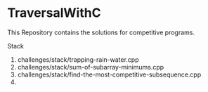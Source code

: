 # TraversalWithC

This Repository contains the solutions for competitive programs.


<!--  Intuition Questions -->

Stack
1. challenges/stack/trapping-rain-water.cpp
2. challenges/stack/sum-of-subarray-minimums.cpp
3. challenges/stack/find-the-most-competitive-subsequence.cpp
4. 
